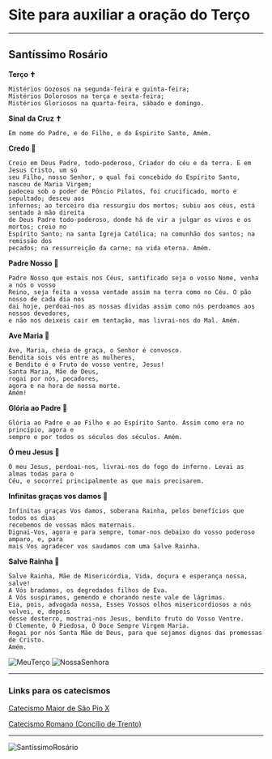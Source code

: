 # Site para auxiliar a oração do Terço

---

## Santíssimo Rosário

**Terço ✝️**

```
Mistérios Gozosos na segunda-feira e quinta-feira;
Mistérios Dolorosos na terça e sexta-feira;
Mistérios Gloriosos na quarta-feira, sábado e domingo.
```

**Sinal da Cruz ✝️**

```Em nome do Padre, e do Filho, e do Espirito Santo, Amém.```

**Credo :pray:**

```
Creio em Deus Padre, todo-poderoso, Criador do céu e da terra. E em Jesus Cristo, um só
seu Filho, nosso Senhor, o qual foi concebido do Espírito Santo, nasceu de Maria Virgem;
padeceu sob o poder de Pôncio Pilatos, foi crucificado, morto e sepultado; desceu aos
infernos; ao terceiro dia ressurgiu dos mortos; subiu aos céus, está sentado à mão direita
de Deus Padre todo-poderoso, donde há de vir a julgar os vivos e os mortos; creio no
Espírito Santo; na santa Igreja Católica; na comunhão dos santos; na remissão dos
pecados; na ressurreição da carne; na vida eterna. Amém.
```

**Padre Nosso :pray:**

```
Padre Nosso que estais nos Céus, santificado seja o vosso Nome, venha a nós o vosso
Reino, seja feita a vossa vontade assim na terra como no Céu. O pão nosso de cada dia nos
dai hoje, perdoai-nos as nossas dívidas assim como nós perdoamos aos nossos devedores,
e não nos deixeis cair em tentação, mas livrai-nos do Mal. Amém.
```

**Ave Maria  :pray:**

```
Ave, Maria, cheia de graça, o Senhor é convosco.
Bendita sois vós entre as mulheres,
e Bendito é o Fruto do vosso ventre, Jesus!
Santa Maria, Mãe de Deus,
rogai por nós, pecadores,
agora e na hora de nossa morte.
Amém!
```

**Glória ao Padre :pray:**

```
Glória ao Padre e ao Filho e ao Espírito Santo. Assim como era no princípio, agora e
sempre e por todos os séculos dos séculos. Amém.
```

**Ó meu Jesus :pray:**

```
Ó meu Jesus, perdoai-nos, livrai-nos do fogo do inferno. Levai as almas todas para o
Céu, e socorrei principalmente as que mais precisarem.
```

**Infinitas graças vos damos :pray:**

```
Infinitas graças Vos damos, soberana Rainha, pelos benefícios que todos os dias
recebemos de vossas mãos maternais.
Dignai-Vos, agora e para sempre, tomar-nos debaixo do vosso poderoso amparo, e, para
mais Vos agradecer vos saudamos com uma Salve Rainha.
```

**Salve Rainha :pray:**

```
Salve Rainha, Mãe de Misericórdia, Vida, doçura e esperança nossa, salve!
A Vós bradamos, os degredados filhos de Eva.
A Vós suspiramos, gemendo e chorando neste vale de lágrimas.
Eia, pois, advogada nossa, Esses Vossos olhos misericordiosos a nós volvei, e, depois
desse desterro, mostrai-nos Jesus, bendito fruto do Vosso Ventre.
Ó Clemente, Ó Piedosa, Ó Doce Sempre Virgem Maria.
Rogai por nós Santa Mãe de Deus, para que sejamos dignos das promessas de Cristo.
Amém.
```

![MeuTerço](/imagens/MeuTerço.jpg)
![NossaSenhora](/imagens/NossaSenhora.jpg)

---

### Links para os catecismos

[Catecismo Maior de São Pio X](https://www.amazon.com.br/Catecismo-Maior-S%C3%A3o-Pio-X/dp/8585432217/ref=sr_1_2?__mk_pt_BR=%C3%85M%C3%85%C5%BD%C3%95%C3%91&dchild=1&keywords=Catecismo&qid=1617545909&sr=8-2)

[Catecismo Romano (Concílio de Trento)](https://www.amazon.com.br/Catecismo-Romano-Conc%C3%ADlio-Trento/dp/8564734133/ref=pd_bxgy_img_2/132-5714217-3659024?_encoding=UTF8&pd_rd_i=8564734133&pd_rd_r=0caa27c1-8707-4523-b54e-10fd82573814&pd_rd_w=Ap5XU&pd_rd_wg=Bxvgj&pf_rd_p=400138fd-99e3-44de-aed2-5a7aff7ca010&pf_rd_r=YGC16Y7FSVR34HT9Z9VX&psc=1&refRID=YGC16Y7FSVR34HT9Z9VX)

---

![SantíssimoRosário](https://www.igrejacatolica.org/imagens/2014/06/rosario.jpg)
